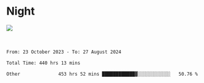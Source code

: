 <div>
<h1 align="left">Night</h1>
<img src="https://github.com/user-attachments/assets/9d416f7e-3a36-4f9c-8fdd-800c71504a94" />

<br/>
<br/>
<br/>

<!--START_SECTION:waka-->

```txt
From: 23 October 2023 - To: 27 August 2024

Total Time: 440 hrs 13 mins

Other              453 hrs 52 mins ████████████▓░░░░░░░░░░░░   50.76 %
```

<!--END_SECTION:waka-->
